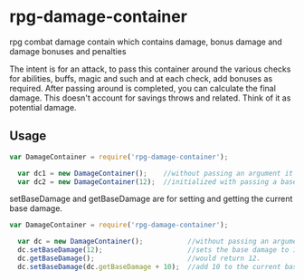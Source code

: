 # rpg-damage-container
rpg combat damage contain which contains damage, bonus damage and damage bonuses and penalties

The intent is for an attack, to pass this container around the various checks for abilities, buffs, magic and such and at each check, add bonuses as required. 
After passing around is completed, you can calculate the final damage.   This doesn't account for savings throws and related.  Think of it as potential damage.

## Usage

```javascript
var DamageContainer = require('rpg-damage-container');

  var dc1 = new DamageContainer();    //without passing an argument it will initialized with base damage of 0
  var dc2 = new DamageContainer(12);  //initialized with passing a base damage of 12
```

setBaseDamage and getBaseDamage are for setting and getting the current base damage.

```javascript
var DamageContainer = require('rpg-damage-container');

  var dc = new DamageContainer();           //without passing an argument it will initialized with base damage of 0
  dc.setBaseDamage(12);                     //sets the base damage to 12.
  dc.getBaseDamage();                       //would return 12.
  dc.setBaseDamage(dc.getBaseDamage + 10);  //add 10 to the current base damage value
```